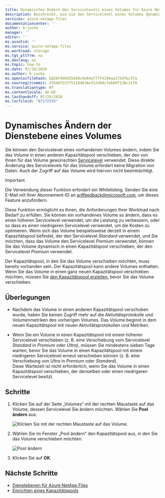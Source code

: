 ```yaml
---
title: Dynamisches Ändern des Servicelevels eines Volumes für Azure NetApp Files | Microsoft-Dokumentation
description: Beschreibt, wie Sie den Servicelevel eines Volumes dynamisch ändern.
services: azure-netapp-files
documentationcenter: ''
author: b-juche
manager: ''
editor: ''
ms.assetid: ''
ms.service: azure-netapp-files
ms.workload: storage
ms.tgt_pltfrm: na
ms.devlang: na
ms.topic: how-to
ms.date: 07/24/2020
ms.author: b-juche
ms.openlocfilehash: bd28f949d35d38c9e64af7ff4196aa1754fbc37a
ms.sourcegitcommit: d7bd8f23ff51244636e31240dc7e689f138c31f0
ms.translationtype: HT
ms.contentlocale: de-DE
ms.lasthandoff: 07/24/2020
ms.locfileid: "87172535"
---
```

# <a name="dynamically-change-the-service-level-of-a-volume"></a>Dynamisches Ändern der Dienstebene eines Volumes

Sie können den Servicelevel eines vorhandenen Volumes ändern, indem Sie das Volume in einen anderen Kapazitätspool verschieben, der den von Ihnen für das Volume gewünschten [Servicelevel](azure-netapp-files-service-levels.md) verwendet. Diese direkte Änderung des Servicelevels für das Volume erfordert keine Migration von Daten. Auch der Zugriff auf das Volume wird hiervon nicht beeinträchtigt.  

> [!IMPORTANT] 
> Die Verwendung dieser Funktion erfordert ein Whitelisting. Senden Sie eine E-Mail mit Ihrer Abonnement-ID an anffeedback@microsoft.com, um dieses Feature anzufordern.

Diese Funktion ermöglicht es Ihnen, die Anforderungen Ihrer Workload nach Bedarf zu erfüllen.  Sie können ein vorhandenes Volume so ändern, dass es einen höheren Servicelevel verwendet, um die Leistung zu verbessern, oder so dass es einen niedrigeren Servicelevel verwendet, um die Kosten zu optimieren. Wenn sich das Volume beispielsweise derzeit in einem Kapazitätspool befindet, der den Servicelevel *Standard* verwendet, und Sie möchten, dass das Volume den Servicelevel *Premium* verwendet, können Sie das Volume dynamisch in einen Kapazitätspool verschieben, der den Servicelevel *Premium* verwendet.  

Der Kapazitätspool, in den Sie das Volume verschieben möchten, muss bereits vorhanden sein. Der Kapazitätspool kann andere Volumes enthalten.  Wenn Sie das Volume in einen ganz neuen Kapazitätspool verschieben möchten, müssen Sie [den Kapazitätspool erstellen](azure-netapp-files-set-up-capacity-pool.md), bevor Sie das Volume verschieben.  

## <a name="considerations"></a>Überlegungen

* Nachdem das Volume in einen anderen Kapazitätspool verschoben wurde, haben Sie keinen Zugriff mehr auf die Aktivitätsprotokolle und Volumenmetriken des vorherigen Volumes. Das Volume beginnt in dem neuen Kapazitätspool mit neuen Aktivitätsprotokollen und Metriken.

* Wenn Sie ein Volume in einen Kapazitätspool mit einem höheren Servicelevel verschieben (z. B. eine Verschiebung vom Servicelevel *Standard* in *Premium* oder  *Ultra*), müssen Sie mindestens sieben Tage warten, bevor Sie das Volume in einen Kapazitätspool mit einem niedrigeren Servicelevel erneut verschieben können (z. B. eine Verschiebung von *Ultra* in *Premium* oder *Standard*).  
Diese Wartezeit ist nicht erforderlich, wenn Sie das Volume in einen Kapazitätspool verschieben, der denselben oder einen niedrigeren Servicelevel besitzt.

## <a name="steps"></a>Schritte

1.  Klicken Sie auf der Seite „Volumes“ mit der rechten Maustaste auf das Volume, dessen Servicelevel Sie ändern möchten. Wählen Sie **Pool ändern** aus.

    ![Klicken Sie mit der rechten Maustaste auf das Volume.](../media/azure-netapp-files/right-click-volume.png)

2. Wählen Sie im Fenster „Pool ändern“ den Kapazitätspool aus, in den Sie das Volume verschieben möchten. 

    ![Pool ändern](../media/azure-netapp-files/change-pool.png)

3.  Klicken Sie auf **OK**.


## <a name="next-steps"></a>Nächste Schritte  

* [Dienstebenen für Azure NetApp Files](azure-netapp-files-service-levels.md)
* [Einrichten eines Kapazitätspools](azure-netapp-files-set-up-capacity-pool.md)
